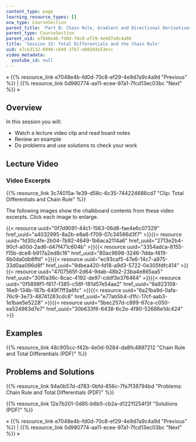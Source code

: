 ```yaml
---
content_type: page
learning_resource_types: []
ocw_type: CourseSection
parent_title: 'Part B: Chain Rule, Gradient and Directional Derivatives'
parent_type: CourseSection
parent_uid: e7048e4b-fd0d-70c8-ef29-4e9d7a9c4a9d
title: 'Session 32: Total Differentials and the Chain Rule'
uid: a7ce3132-0948-c640-37b7-e082d4a53ecc
video_metadata:
  youtube_id: null
---
```


« {{% resource_link e7048e4b-fd0d-70c8-ef29-4e9d7a9c4a9d "Previous" %}} | {{% resource_link 0d980774-aa11-ecee-97a1-7fcd13ec03bc "Next" %}} »

Overview
--------

In this session you will:

*   Watch a lecture video clip and read board notes
*   Review an example
*   Do problems and use solutions to check your work

Lecture Video
-------------

### Video Excerpts

{{% resource_link 3c74015a-1e39-d58c-6c35-744224686cd7 "Clip: Total Differentials and Chain Rule" %}}

The following images show the chalkboard contents from these video excerpts. Click each image to enlarge.

{{< resource uuid="0f7d9091-44c1-1563-06d8-fae4e6c07329" href_uuid="a4032995-8a2b-e8a6-f709-07c34566d3f7" >}}{{< resource uuid="fd30c4fe-2b04-7b92-4649-1b6aca2114a6" href_uuid="2713e2b4-90cf-a00d-2ad6-d47f471c604b" >}}{{< resource uuid="3354adca-8155-f15b-dce8-b917a2ed8c16" href_uuid="80ac9698-3246-7dda-f419-6b0da0db8ffd" >}}{{< resource uuid="ec93caf5-47e6-14c7-a975-33d0aa096d8f" href_uuid="9dbea420-fd18-a9d3-5722-0e305fdfc414" >}}  
{{< resource uuid="4707565f-2d64-9dab-48b2-23ba4e865aa5" href_uuid="30f0a36c-8cac-4192-de97-cddf3e376464" >}}{{< resource uuid="0f5898f1-f817-f385-c56f-181d57e54aa2" href_uuid="9a923108-16e9-134b-187b-649f7ff3a6fc" >}}{{< resource uuid="6a21ba9d-0afa-76c9-3e73-48741283cdc6" href_uuid="e77ab5b4-d1fc-17cf-aab3-1e1bae5e5228" >}}{{< resource uuid="5bec257d-c899-67ca-c050-ea524963d7e7" href_uuid="30b633f6-6438-6c2e-4f80-52666e1dc424" >}}

Examples
--------

{{% resource_link 48c905cc-f42b-4e0d-9284-da8fc4897212 "Chain Rule and Total Differentials (PDF)" %}}

Problems and Solutions
----------------------

{{% resource_link 94a0b57d-d783-0bfd-856c-7fa7f38794bd "Problems: Chain Rule and Total Differentials (PDF)" %}}

{{% resource_link 12e7b201-0d85-b6b5-cb2a-d12211254f3f "Solutions (PDF)" %}}

« {{% resource_link e7048e4b-fd0d-70c8-ef29-4e9d7a9c4a9d "Previous" %}} | {{% resource_link 0d980774-aa11-ecee-97a1-7fcd13ec03bc "Next" %}} »